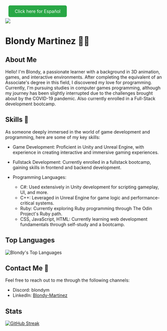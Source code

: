 <a href="README_ES.md" style="background-color: #28a745; color: white; padding: 10px 20px; text-decoration: none; border-radius: 5px; margin: 0 10px;">Click here for Español</a>

![](https://komarev.com/ghpvc/?username=BlondyMartinez)

# Blondy Martinez 👨‍💻

## About Me
Hello! I'm Blondy, a passionate learner with a background in 3D animation, games, and interactive environments. After completing the equivalent of an Associate's degree in this field, I discovered my love for programming. Currently, I'm pursuing studies in computer games programming, although my journey has been slightly interrupted due to the challenges brought about by the COVID-19 pandemic. Also currently enrolled in a Full-Stack development bootcamp.

## Skills 🚀
As someone deeply immersed in the world of game development and programming, here are some of my key skills:

- Game Development: Proficient in Unity and Unreal Engine, with experience in creating interactive and immersive gaming experiences.
  
- Fullstack Development: Currently enrolled in a fullstack bootcamp, gaining skills in frontend and backend development.

- Programming Languages:

  - C#: Used extensively in Unity development for scripting gameplay, UI, and more.
  - C++: Leveraged in Unreal Engine for game logic and performance-critical systems.
  - Ruby: Currently exploring Ruby programming through The Odin Project's Ruby path.
  - CSS, JavaScript, HTML: Currently learning web development fundamentals through self-study and a bootcamp.

## Top Languages

![Blondy's Top Languages](https://github-readme-stats.vercel.app/api/top-langs/?username=BlondyMartinez&layout=compact&exclude_repo=CT6008)

## Contact Me 📧
Feel free to reach out to me through the following channels:

- Discord: blondym
- LinkedIn: [Blondy-Martinez](https://www.linkedin.com/in/blondy-martinez/)

## Stats
[![GitHub Streak](https://streak-stats.demolab.com?user=BlondyMartinez&theme=radical&date_format=j%20M%5B%20Y%5D&mode=weekly)](https://git.io/streak-stats)
